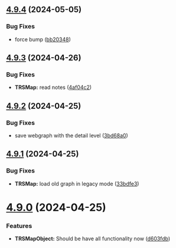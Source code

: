 ## [4.9.4](https://github.com/Torwent/SRL-T/compare/v4.9.3...v4.9.4) (2024-05-05)


### Bug Fixes

* force bump ([bb20348](https://github.com/Torwent/SRL-T/commit/bb20348834c21fda57466a9a608fa33f203d868e))



## [4.9.3](https://github.com/Torwent/SRL-T/compare/v4.9.2...v4.9.3) (2024-04-26)


### Bug Fixes

* **TRSMap:** read notes ([4af04c2](https://github.com/Torwent/SRL-T/commit/4af04c27fbffc38dbb94520d793ea1fda878c0d3))



## [4.9.2](https://github.com/Torwent/SRL-T/compare/v4.9.1...v4.9.2) (2024-04-25)


### Bug Fixes

* save webgraph with the detail level ([3bd68a0](https://github.com/Torwent/SRL-T/commit/3bd68a04fbf46021f41e6df59cec1f22e01b564e))



## [4.9.1](https://github.com/Torwent/SRL-T/compare/v4.9.0...v4.9.1) (2024-04-25)


### Bug Fixes

* **TRSMap:** load old graph in legacy mode ([33bdfe3](https://github.com/Torwent/SRL-T/commit/33bdfe34cc9e35c77852f6b25514e5943d221fc0))



# [4.9.0](https://github.com/Torwent/SRL-T/compare/v4.8.10...v4.9.0) (2024-04-25)


### Features

* **TRSMapObject:** Should be have all functionality now ([d603fdb](https://github.com/Torwent/SRL-T/commit/d603fdb0510d799a455d0943518a409e3d86f1a7))



